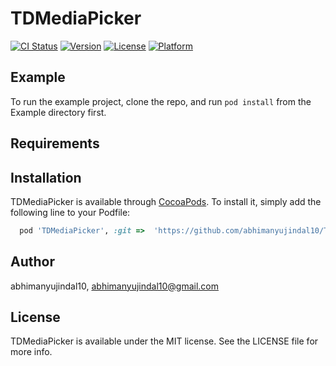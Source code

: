 # TDMediaPicker

[![CI Status](http://img.shields.io/travis/abhimanyujindal10/TDMediaPicker.svg?style=flat)](https://travis-ci.org/abhimanyujindal10/TDMediaPicker)
[![Version](https://img.shields.io/cocoapods/v/TDMediaPicker.svg?style=flat)](http://cocoapods.org/pods/TDMediaPicker)
[![License](https://img.shields.io/cocoapods/l/TDMediaPicker.svg?style=flat)](http://cocoapods.org/pods/TDMediaPicker)
[![Platform](https://img.shields.io/cocoapods/p/TDMediaPicker.svg?style=flat)](http://cocoapods.org/pods/TDMediaPicker)

## Example

To run the example project, clone the repo, and run `pod install` from the Example directory first.

## Requirements

## Installation

TDMediaPicker is available through [CocoaPods](http://cocoapods.org). To install
it, simply add the following line to your Podfile:

```ruby
  pod 'TDMediaPicker', :git =>  'https://github.com/abhimanyujindal10/TDMediaPicker.git'
```

## Author

abhimanyujindal10, abhimanyujindal10@gmail.com

## License

TDMediaPicker is available under the MIT license. See the LICENSE file for more info.
